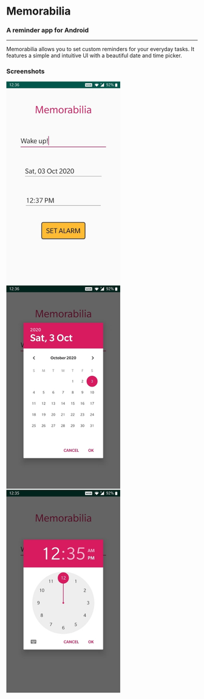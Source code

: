 # Memorabilia

### A reminder app for Android

------

Memorabilia allows you to set custom reminders for your everyday tasks. It features a simple and intuitive UI with a beautiful date and time picker.

### Screenshots

<img src=".\screenshots\main.jpg" alt="Main" width="300px" />

<img src=".\screenshots\date.jpg" alt="Date picker" width="300px"  />

<img src=".\screenshots\time.jpg" alt="Time picker" width="300px" />
